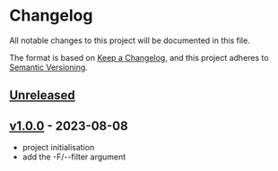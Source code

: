# Changelog

All notable changes to this project will be documented in this file.

The format is based on [Keep a Changelog](https://keepachangelog.com/en/1.0.0/),
and this project adheres to [Semantic Versioning](https://semver.org/spec/v2.0.0.html).

## [Unreleased]

## [v1.0.0] - 2023-08-08

- project initialisation
- add the -F/--filter argument

[Unreleased]: https://github.com/gepetto/gepetuto/compare/v1.0.0...main
[v1.0.0]: https://github.com/cmake-wheel/cmeel/releases/tag/v1.0.0

